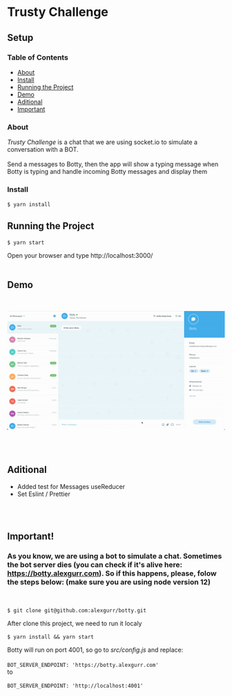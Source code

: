 # Trusty Challenge

## Setup

### Table of Contents

- [About](#About)
- [Install](#Install)
- [Running the Project](#Running-the-Project)
- [Demo](#demo)
- [Aditional](#Aditional)
- [Important](#Important)

### About

_Trusty Challenge_ is a chat that we are using socket.io to simulate a conversation with a BOT.
<br>
<br>
Send a messages to Botty, then the app will show a typing message when Botty is typing and handle incoming Botty messages and display them

### Install

```shell
$ yarn install
```

## Running the Project

```shell
$ yarn start
```

Open your browser and type http://localhost:3000/
<br>
<br>

## Demo

<br>
<p align="center"><img src="https://raw.githubusercontent.com/rbricardo/trusty-challenge/main/public/chatbot.gif"></p>

<br>
<br>

## Aditional

- Added test for Messages useReducer
- Set Eslint / Prettier

<br>
<br>

## Important!

### As you know, we are using a bot to simulate a chat. Sometimes the bot server dies (you can check if it's alive here: https://botty.alexgurr.com). So if this happens, please, folow the steps below: **(make sure you are using node version 12)**

<br>

```
$ git clone git@github.com:alexgurr/botty.git
```

After clone this project, we need to run it localy

```
$ yarn install && yarn start
```

Botty will run on port 4001, so go to _src/config.js_ and replace:
<br>
<br>
`BOT_SERVER_ENDPOINT: 'https://botty.alexgurr.com'`
<br>
to

`BOT_SERVER_ENDPOINT: 'http://localhost:4001'`
